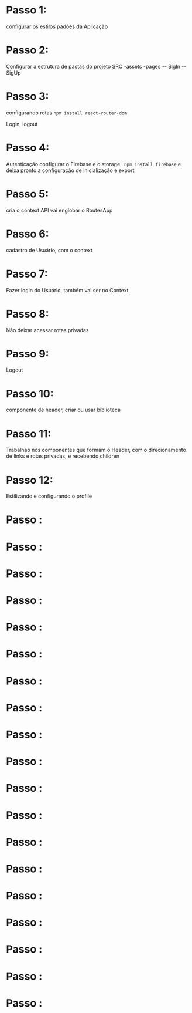 # Passo 1: 
configurar os estilos padões da Aplicação

# Passo 2:
Configurar a estrutura de pastas do projeto
SRC 
    -assets
    -pages
     -- SigIn
     -- SigUp
    
# Passo 3:
configurando rotas
   ```npm install react-router-dom```
   
Login, logout 


# Passo 4: 
Autenticação
configurar o Firebase e o storage
``` npm install firebase```
e deixa pronto a configuração de  inicialização e export

# Passo 5:
cria o context API
vai englobar o RoutesApp

# Passo 6:
cadastro de Usuário, com o context

# Passo 7:
Fazer login do Usuário, também vai ser no Context

# Passo 8:
Não deixar acessar rotas privadas 

# Passo 9:
Logout

# Passo 10:
componente de header, criar ou usar biblioteca

# Passo 11:
Trabalhao nos componentes que formam o Header, com o direcionamento de links e rotas privadas, e recebendo children

# Passo 12:
Estilizando e configurando o profile

# Passo :

# Passo :

# Passo :

# Passo :

# Passo :

# Passo :

# Passo :

# Passo :

# Passo :

# Passo :

# Passo :

# Passo :

# Passo :

# Passo :

# Passo :

# Passo :

# Passo :

# Passo :

# Passo :

